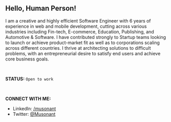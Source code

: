 ## Hello, Human Person!

I am a creative and highly efficient Software Engineer with 6 years of experience in web and mobile development, cutting across various industries including Fin-tech, E-commerce, Education, Publishing, and Automotive & Software. I have contributed strongly to Startup teams looking to launch or achieve product-market fit as well as to corporations scaling across different countries. I thrive at architecting solutions to difficult problems, with an entrepreneurial desire to satisfy end users and achieve core business goals.

<br>

**STATUS:** `Open to work`

<br>

**CONNECT WITH ME:**
- LinkedIn: [/musonant](https://linkedin.com/in/musonant)
- Twitter: [@Musonant](https://twitter.com/musonant)
